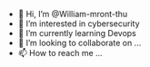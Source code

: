 - 👋 Hi, I’m @William-mront-thu
- 👀 I’m interested in cybersecurity
- 🌱 I’m currently learning Devops
- 💞️ I’m looking to collaborate on ...
- 📫 How to reach me ...

<!---
William-mront-thu/William-mront-thu is a ✨ special ✨ repository because its `README.md` (this file) appears on your GitHub profile.
You can click the Preview link to take a look at your changes.
--->
